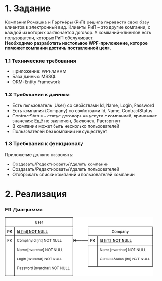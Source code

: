 # 1. Задание
Компания Ромашка и Партнёры (РиП) решила перевести свою базу клиентов в электронный вид. Клиенты РиП – это другие компании, с каждой из которых заключается договор. У компаний-клиентов есть пользователи, которых РиП обслуживает.
<br>
**Необходимо разработать настольное WPF-приложение, которое поможет компании достичь поставленной цели.**

### 1.1 Технические требования
- Приложение: WPF/MVVM 
- База данных: MSSQL
- ORM: Entity Framework

### 1.2 Требования к данным
- Есть пользователь (User) со свойствами Id, Name, Login, Password
- Есть компания (Company) со свойствами Id, Name, ContractStatus
- ContractStatus - статус договора на услуги с компанией, принимает значения: Ещё не заключен, Заключен, Расторгнут
- В компании может быть несколько пользователей
- Пользователей без компании не существует

### 1.3 Требования к функционалу
Приложение должно позволять:
- Создавать/Редактировать/Удалять компании
- Создавать/Редактировать/Удалять пользователей
- Отображать списки компаний и пользователей компании

# 2. Реализация
### ER Диаграмма
![ER diagram](https://github.com/ChernyHleb/RIPManagementApp/blob/database/diagrams/ER%20diagram.png)

